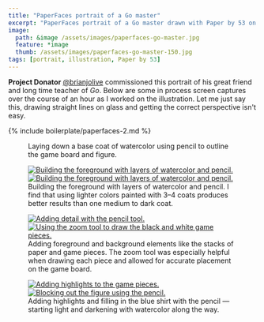 ```yaml
---
title: "PaperFaces portrait of a Go master"
excerpt: "PaperFaces portrait of a Go master drawn with Paper by 53 on an iPad."
image: 
  path: &image /assets/images/paperfaces-go-master.jpg 
  feature: *image
  thumb: /assets/images/paperfaces-go-master-150.jpg
tags: [portrait, illustration, Paper by 53]
---
```


**Project Donator** [@brianjolive](http://twitter.com/brianjolive) commissioned this portrait of his great friend and long time teacher of *Go*. Below are some in process screen captures over the course of an hour as I worked on the illustration. Let me just say this, drawing straight lines on glass and getting the correct perspective isn't easy.

{% include boilerplate/paperfaces-2.md %}

<figure>
  <a href="{{ site.url }}/assets/images/paperfaces-go-master-process-1-lg.jpg"><img src="{{ site.url }}/assets/images/paperfaces-go-master-process-1-600.jpg" alt=""></a>
  <figcaption>Laying down a base coat of watercolor using pencil to outline the game board and figure.</figcaption>
</figure>

<figure class="half">
  <a href="{{ site.url }}/assets/images/paperfaces-go-master-process-2-lg.jpg"><img src="{{ site.url }}/assets/images/paperfaces-go-master-process-2-600.jpg" alt="Building the foreground with layers of watercolor and pencil."></a>
  <a href="{{ site.url }}/assets/images/paperfaces-go-master-process-3-lg.jpg"><img src="{{ site.url }}/assets/images/paperfaces-go-master-process-3-600.jpg" alt="Building the foreground with layers of watercolor and pencil."></a>
  <figcaption>Building the foreground with layers of watercolor and pencil. I find that using lighter colors painted with 3&#8211;4 coats produces better results than one medium to dark coat.</figcaption>
</figure>

<figure class="half">
  <a href="{{ site.url }}/assets/images/paperfaces-go-master-process-4-lg.jpg"><img src="{{ site.url }}/assets/images/paperfaces-go-master-process-4-600.jpg" alt="Adding detail with the pencil tool."></a>
  <a href="{{ site.url }}/assets/images/paperfaces-go-master-process-5-lg.jpg"><img src="{{ site.url }}/assets/images/paperfaces-go-master-process-5-600.jpg" alt="Using the zoom tool to draw the black and white game pieces."></a>
  <figcaption>Adding foreground and background elements like the stacks of paper and game pieces. The zoom tool was especially helpful when drawing each piece and allowed for accurate placement on the game board.</figcaption>
</figure>

<figure class="half">
  <a href="{{ site.url }}/assets/images/paperfaces-go-master-process-6-lg.jpg"><img src="{{ site.url }}/assets/images/paperfaces-go-master-process-6-600.jpg" alt="Adding highlights to the game pieces."></a>
  <a href="{{ site.url }}/assets/images/paperfaces-go-master-process-7-lg.jpg"><img src="{{ site.url }}/assets/images/paperfaces-go-master-process-7-600.jpg" alt="Blocking out the figure using the pencil."></a>
  <figcaption>Adding highlights and filling in the blue shirt with the pencil &#8212; starting light and darkening with watercolor along the way.</figcaption>
</figure>

